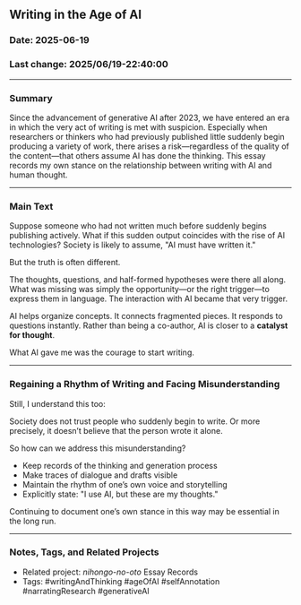 ## Writing in the Age of AI

### Date: 2025-06-19

### Last change: 2025/06/19-22:40:00

---

### Summary

Since the advancement of generative AI after 2023, we have entered an era in
which the very act of writing is met with suspicion. Especially when researchers
or thinkers who had previously published little suddenly begin producing a
variety of work, there arises a risk—regardless of the quality of the
content—that others assume AI has done the thinking. This essay records my own
stance on the relationship between writing with AI and human thought.

---

### Main Text

Suppose someone who had not written much before suddenly begins publishing
actively. What if this sudden output coincides with the rise of AI technologies?
Society is likely to assume, "AI must have written it."

But the truth is often different.

The thoughts, questions, and half-formed hypotheses were there all along. What
was missing was simply the opportunity—or the right trigger—to express them in
language. The interaction with AI became that very trigger.

AI helps organize concepts. It connects fragmented pieces. It responds to
questions instantly. Rather than being a co-author, AI is closer to a **catalyst
for thought**.

What AI gave me was the courage to start writing.

---

### Regaining a Rhythm of Writing and Facing Misunderstanding

Still, I understand this too:

Society does not trust people who suddenly begin to write. Or more precisely, it
doesn’t believe that the person wrote it alone.

So how can we address this misunderstanding?

- Keep records of the thinking and generation process
- Make traces of dialogue and drafts visible
- Maintain the rhythm of one’s own voice and storytelling
- Explicitly state: "I use AI, but these are my thoughts."

Continuing to document one’s own stance in this way may be essential in the long
run.

---

### Notes, Tags, and Related Projects

- Related project: _nihongo-no-oto_ Essay Records
- Tags: #writingAndThinking #ageOfAI #selfAnnotation #narratingResearch
  #generativeAI
